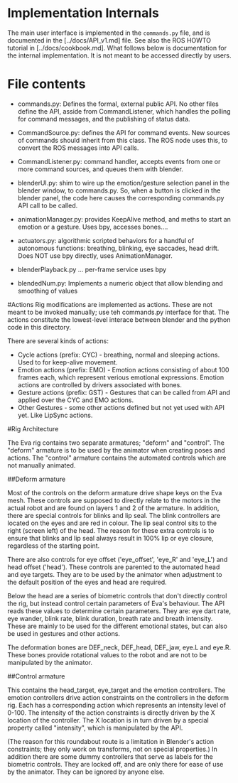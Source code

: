 # Implementation Internals
The main user interface is implemented in the `commands.py` file, and
is documented in the [../docs/API_v1.md] file.  See also the ROS HOWTO
tutorial in [../docs/cookbook.md].  What follows below is documentation
for the internal implementation.  It is not meant to be accessed
directly by users.

# File contents

* commands.py: Defines the formal, external public API.  No other
  files define the API, asside from CommandListener, which handles
  the polling for command messages, and the publishing of status data.

* CommandSource.py: defines the API for command events. New sources of
  commands should inherit from this class. The ROS node uses this, to
  convert the ROS messages into API calls.

* CommandListener.py: command handler, accepts events from one or
  more command sources, and queues them with blender.

* blenderUI.py: shim to wire up the emotion/gesture selection panel
  in the blender window, to commands.py.  So, when a button is clicked
  in the blender panel, the code here causes the corresponding
  commands.py API call to be called.

* animationManager.py: provides KeepAlive method, and meths to start
  an emotion or a gesture.  Uses bpy, accesses bones....

* actuators.py: algorithmic scripted behaviors for a handful of
  autonomous functions: breathing, blinking, eye saccades, head drift.
  Does NOT use bpy directly, uses AnimationManager.

* blenderPlayback.py ... per-frame service
  uses bpy

* blendedNum.py: Implements a numeric object that allow blending and
  smoothing of values

#Actions
Rig modifications are implemented as actions. These are not meant to be
invoked manually; use teh commands.py interface for that. The actions
constitute the lowest-level interace between blender and the python
code in this directory.

There are several kinds of actions:

* Cycle actions (prefix: CYC) - breathing, normal and sleeping
  actions. Used to for keep-alive movement.
* Emotion actions (prefix: EMO) - Emotion actions consisting of about
  100 frames each, which represent verious emotional expressions. Emotion
  actions are controlled by drivers associated with bones.
* Gesture actions (prefix: GST) - Gestures that can be called from API
  and applied over the CYC and EMO actions.
* Other Gestures - some other actions defined but not yet used with
  API yet. Like LipSync actions.

#Rig Architecture

The Eva rig contains two separate armatures; "deform" and "control". The
"deform" armature is to be used by the animator when creating poses and
actions. The "control" armature contains the automated controls which
are not manually animated.

##Deform armature

Most of the controls on the deform armature drive shape keys on the Eva
mesh. These controls are supposed to directly relate to the motors in
the actual robot and are found on layers 1 and 2 of the armature. In
addition, there are special controls for blinks and lip seal. The blink
controllers are located on the eyes and are red in colour. The lip seal
control sits to the right (screen left) of the head. The reason for
these extra controls is to ensure that blinks and lip seal always result
in 100% lip or eye closure, regardless of the starting point.

There are also controls for eye offset ('eye_offset', 'eye_R' and
'eye_L') and head offset ('head'). These controls are parented to the
automated head and eye targets. They are to be used by the animator when
adjustment to the default position of the eyes and head are required.

Below the head are a series of biometric controls that don't directly
control the rig, but instead control certain parameters of Eva's
behaviour. The API reads these values to determine certain parameters.
They are: eye dart rate, eye wander, blink rate, blink duration, breath
rate and breath intensity. These are mainly to be used for the different
emotional states, but can also be used in gestures and other actions.

The deformation bones are DEF_neck, DEF_head, DEF_jaw, eye.L and eye.R.
These bones provide rotational values to the robot and are not to be
manipulated by the animator.

##Control armature

This contains the head_target, eye_target and the emotion controllers.
The emotion controllers drive action constraints on the controllers in
the deform rig. Each has a corresponding action which represents an
intensity level of 0-100. The intensity of the action constraints is
directly driven by the X location of the controller. The X location is
in turn driven by a special property called "intensity", which is
manipulated by the API.

(The reason for this roundabout route is a limitation in Blender's
action constraints; they only work on transforms, not on special
properties.) In addition there are some dummy controllers that serve as
labels for the biometric controls. They are locked off, and are only
there for ease of use by the animator. They can be ignored by anyone
else.
